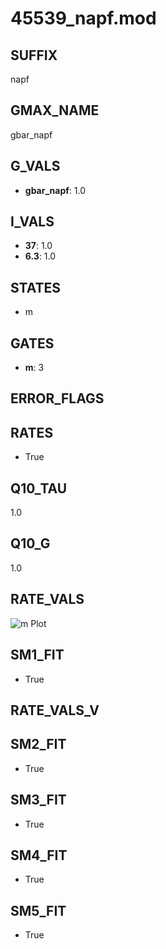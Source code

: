 # 45539_napf.mod

## SUFFIX

napf

## GMAX_NAME

gbar_napf

## G_VALS

- **gbar_napf**: 1.0

## I_VALS

- **37**: 1.0
- **6.3**: 1.0

## STATES

- m

## GATES

- **m**: 3

## ERROR_FLAGS


## RATES

- True

## Q10_TAU

1.0

## Q10_G

1.0

## RATE_VALS

![m Plot](/Users/pbozelos/Dropbox/icg-Chai-Panos/supermodels/output_markdown_files/Na/45539_napf.mod/images/m.png)

## SM1_FIT

- True

## RATE_VALS_V

## SM2_FIT

- True

## SM3_FIT

- True

## SM4_FIT

- True

## SM5_FIT

- True

